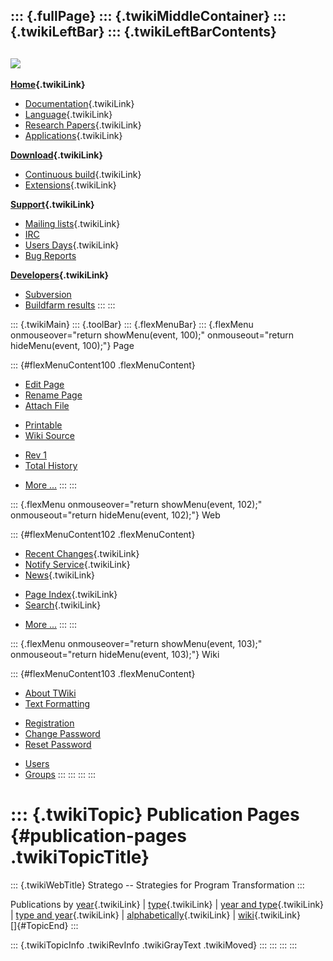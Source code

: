 ::: {.fullPage}
::: {.twikiMiddleContainer}
::: {.twikiLeftBar}
::: {.twikiLeftBarContents}
  ----------------------------------------------------------------------------------
  [![](../pub/Stratego/StrategoLogo/StrategoLogoTextlessWhite-100px.png)](WebHome)
  ----------------------------------------------------------------------------------

**[Home](WebHome){.twikiLink}**

-   [Documentation](StrategoDocumentation){.twikiLink}
-   [Language](StrategoLanguage){.twikiLink}
-   [Research Papers](StrategoPublications){.twikiLink}
-   [Applications](StrategoApplication){.twikiLink}

**[Download](StrategoDownload){.twikiLink}**

-   [Continuous build](ContinuousBuild){.twikiLink}
-   [Extensions](AdditionalPackageDownload){.twikiLink}

**[Support](StrategoSupport){.twikiLink}**

-   [Mailing lists](MailingList){.twikiLink}
-   [IRC](irc://irc.freenode.net/#stratego)
-   [Users Days](StrategoUsersDay){.twikiLink}
-   [Bug Reports](http://yellowgrass.org/project/StrategoXT)

**[Developers](StrategoDev){.twikiLink}**

-   [Subversion](https://svn.strategoxt.org/repos/StrategoXT/strategoxt/trunk)
-   [Buildfarm
    results](http://hydra.nixos.org/jobset/strategoxt/strategoxt-release/all)
:::
:::

::: {.twikiMain}
::: {.toolBar}
::: {.flexMenuBar}
::: {.flexMenu onmouseover="return showMenu(event, 100);" onmouseout="return hideMenu(event, 100);"}
Page

::: {#flexMenuContent100 .flexMenuContent}
-   [Edit
    Page](http://www.program-transformation.org/edit/Stratego/PublicationPages?t=1536825634)
-   [Rename
    Page](http://www.program-transformation.org/rename/Stratego/PublicationPages)
-   [Attach
    File](http://www.program-transformation.org/attach/Stratego/PublicationPages)

<!-- -->

-   [Printable](http://www.program-transformation.org/view/Stratego/PublicationPages?skin=print.pattern)
-   [Wiki
    Source](http://www.program-transformation.org/view/Stratego/PublicationPages?skin=text&raw=on&contenttype=text/plain)

<!-- -->

-   [Rev
    1](http://www.program-transformation.org/view/Stratego/PublicationPages?rev=1.1)
-   [Total
    History](http://www.program-transformation.org/rdiff/Stratego/PublicationPages)

<!-- -->

-   [More
    \...](http://www.program-transformation.org/oops/Stratego/PublicationPages?template=oopsmore&param1=1.1&param2=1.1)
:::
:::

::: {.flexMenu onmouseover="return showMenu(event, 102);" onmouseout="return hideMenu(event, 102);"}
Web

::: {#flexMenuContent102 .flexMenuContent}
-   [Recent Changes](WebChanges){.twikiLink}
-   [Notify Service](WebNotify){.twikiLink}
-   [News](WebNews){.twikiLink}

<!-- -->

-   [Page Index](WebIndex){.twikiLink}
-   [Search](WebSearch){.twikiLink}

<!-- -->

-   [More
    \...](http://www.program-transformation.org/oops/Stratego/PublicationPages?template=oopsmore&param1=1.1&param2=1.1)
:::
:::

::: {.flexMenu onmouseover="return showMenu(event, 103);" onmouseout="return hideMenu(event, 103);"}
Wiki

::: {#flexMenuContent103 .flexMenuContent}
-   [About
    TWiki](http://www.program-transformation.org/view/TWiki/WebHome)
-   [Text
    Formatting](http://www.program-transformation.org/view/TWiki/TextFormattingRules)

<!-- -->

-   [Registration](http://www.program-transformation.org/view/TWiki/TWikiRegistration)
-   [Change
    Password](http://www.program-transformation.org/view/TWiki/ChangePassword)
-   [Reset
    Password](http://www.program-transformation.org/view/TWiki/ResetPassword)

<!-- -->

-   [Users](http://www.program-transformation.org/view/Main/TWikiUsers)
-   [Groups](http://www.program-transformation.org/view/Main/TWikiGroups)
:::
:::
:::
:::

::: {.twikiTopic}
Publication Pages {#publication-pages .twikiTopicTitle}
=================

::: {.twikiWebTitle}
Stratego \-- Strategies for Program Transformation
:::

Publications by
[year](http://www.program-transformation.org/Stratego/PublicationsByYear){.twikiLink}
\|
[type](http://www.program-transformation.org/Stratego/PublicationsByType){.twikiLink}
\| [year and
type](http://www.program-transformation.org/Stratego/PublicationsByYearAndType){.twikiLink}
\| [type and
year](http://www.program-transformation.org/Stratego/PublicationsByTypeAndYear){.twikiLink}
\|
[alphabetically](http://www.program-transformation.org/Stratego/PublicationsAlphabeticallyByAuthor){.twikiLink}
\| [wiki](StrategoPublications){.twikiLink}\
[]{#TopicEnd}
:::

::: {.twikiTopicInfo .twikiRevInfo .twikiGrayText .twikiMoved}
:::
:::
:::
:::
